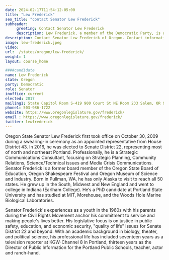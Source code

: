 ```yaml
---
date: 2024-02-17T11:54:12-05:00
title: "Lew Frederick"
seo_title: "contact Senator Lew Frederick"
subheader:
     greeting: Contact Senator Lew Frederick
     description: Lew Frederick, a member of the Democratic Party, is an American politician serving in the Oregon State Senate, representing District 22. He assumed office in 2017.
description: Contact Senator Lew Frederick of Oregon. Contact information for Lew Frederick includes email address, phone number, and mailing address.
image: lew-frederick.jpeg
video:
url:  /states/oregon/lew-frederick/
weight: 1
layout: course_home

####candidate
name: Lew Frederick
state: Oregon
party: Democratic
role: Senator
inoffice: current
elected: 2017
mailing1: State Capitol Room S-419 900 Court St NE Room 233 Salem, OR 97301
phone1: 503-986-1722
website: https://www.oregonlegislature.gov/frederick/
email : https://www.oregonlegislature.gov/frederick/
twitter: lewfrederick
---
```


Oregon State Senator Lew Frederick first took office on October 30, 2009 during a swearing-in ceremony as an appointed representative from House District 43. In 2016, he was elected to Senate District 22, representing most of north and northeast Portland. Professionally, he is a Strategic Communications Consultant, focusing on Strategic Planning, Community Relations, Science/Technical issues and Media Crisis Communications. Senator Frederick is a former board member of the Oregon State Board of Education, Oregon Shakespeare Festival and Oregon Museum of Science and Industry. Born in Pullman, WA, he has only Alaska to visit to reach all 50 states. He grew up in the South, Midwest and New England and went to college in Indiana (Earlham College). He’s a PhD candidate at Portland State University and has studied at MIT, Morehouse, and the Woods Hole Marine Biological Laboratories.

Senator Frederick's experiences as a youth in the 1960s with his parents during the Civil Rights Movement anchor his commitment to service and making people's lives better. His legislative focus is on justice in public safety, education, and economic security, "quality of life" issues for Senate District 22 and beyond. With an academic background in biology, theater, and political science, his professional life has included seventeen years as a television reporter at KGW-Channel 8 in Portland, thirteen years as the Director of Public Information for the Portland Public Schools, teacher, actor and ranch-hand.
